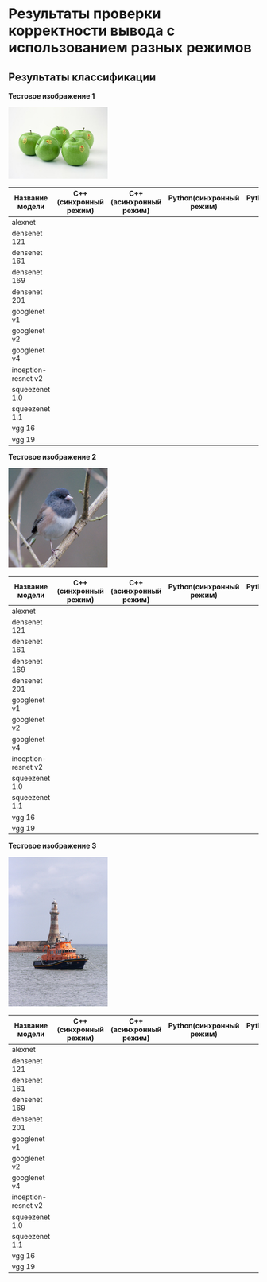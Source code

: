 # Результаты проверки корректности вывода с использованием разных режимов

## Результаты классификации

**Тестовое изображение 1**

﻿<img src="ILSVRC2012_val_00000023.JPEG" width="200">

   Название модели   |   C++(синхронный режим)   |  C++(асинхронный режим)   |   Python(синхронный режим)   |  Python(асинхронный режим) |
---------------------|---------------------------|---------------------------|------------------------------|----------------------------|
alexnet              |                           |                           |                              |                            |
densenet 121         |                           |                           |                              |                            |
densenet 161         |                           |                           |                              |                            |
densenet 169         |                           |                           |                              |                            |
densenet 201         |                           |                           |                              |                            |
googlenet v1         |                           |                           |                              |                            |
googlenet v2         |                           |                           |                              |                            |
googlenet v4         |                           |                           |                              |                            |
inception-resnet v2  |                           |                           |                              |                            |
squeezenet 1.0       |                           |                           |                              |                            |
squeezenet 1.1       |                           |                           |                              |                            |
vgg 16               |                           |                           |                              |                            |
vgg 19               |                           |                           |                              |                            |

**Тестовое изображение 2**

<img src="ILSVRC2012_val_00000247.JPEG" width="200">

   Название модели   |   C++(синхронный режим)   |  C++(асинхронный режим)   |   Python(синхронный режим)   |  Python(асинхронный режим) |
---------------------|---------------------------|---------------------------|------------------------------|----------------------------|
alexnet              |                           |                           |                              |                            |
densenet 121         |                           |                           |                              |                            |
densenet 161         |                           |                           |                              |                            |
densenet 169         |                           |                           |                              |                            |
densenet 201         |                           |                           |                              |                            |
googlenet v1         |                           |                           |                              |                            |
googlenet v2         |                           |                           |                              |                            |
googlenet v4         |                           |                           |                              |                            |
inception-resnet v2  |                           |                           |                              |                            |
squeezenet 1.0       |                           |                           |                              |                            |
squeezenet 1.1       |                           |                           |                              |                            |
vgg 16               |                           |                           |                              |                            |
vgg 19               |                           |                           |                              |                            |

**Тестовое изображение 3**

<img src="ILSVRC2012_val_00018592.JPEG" width="200">

   Название модели   |   C++(синхронный режим)   |  C++(асинхронный режим)   |   Python(синхронный режим)   |  Python(асинхронный режим) |
---------------------|---------------------------|---------------------------|------------------------------|----------------------------|
alexnet              |                           |                           |                              |                            |
densenet 121         |                           |                           |                              |                            |
densenet 161         |                           |                           |                              |                            |
densenet 169         |                           |                           |                              |                            |
densenet 201         |                           |                           |                              |                            |
googlenet v1         |                           |                           |                              |                            |
googlenet v2         |                           |                           |                              |                            |
googlenet v4         |                           |                           |                              |                            |
inception-resnet v2  |                           |                           |                              |                            |
squeezenet 1.0       |                           |                           |                              |                            |
squeezenet 1.1       |                           |                           |                              |                            |
vgg 16               |                           |                           |                              |                            |
vgg 19               |                           |                           |                              |                            |

